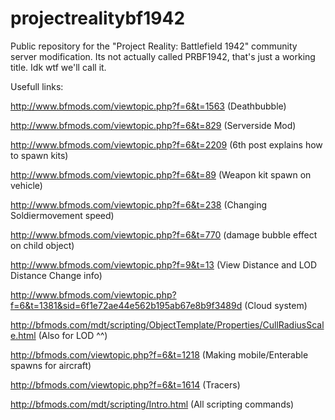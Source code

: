 # projectrealitybf1942
Public repository for the "Project Reality: Battlefield 1942" community server modification. Its not actually called PRBF1942, that's just a working title. Idk wtf we'll call it.


Usefull links:

http://www.bfmods.com/viewtopic.php?f=6&t=1563 (Deathbubble)

http://www.bfmods.com/viewtopic.php?f=6&t=829  (Serverside Mod)

http://www.bfmods.com/viewtopic.php?f=6&t=2209 (6th post explains how to spawn kits)

http://www.bfmods.com/viewtopic.php?f=6&t=89 (Weapon kit spawn on vehicle)

http://www.bfmods.com/viewtopic.php?f=6&t=238 (Changing Soldiermovement speed)

http://www.bfmods.com/viewtopic.php?f=6&t=770 (damage bubble effect on child object)

http://www.bfmods.com/viewtopic.php?f=9&t=13 (View Distance and LOD Distance Change info)

http://www.bfmods.com/viewtopic.php?f=6&t=1381&sid=6f1e72ae44e562b195ab67e8b9f3489d (Cloud system)

http://bfmods.com/mdt/scripting/ObjectTemplate/Properties/CullRadiusScale.html (Also for LOD ^^)

http://bfmods.com/viewtopic.php?f=6&t=1218 (Making mobile/Enterable spawns for aircraft)

http://bfmods.com/viewtopic.php?f=6&t=1614 (Tracers)

http://bfmods.com/mdt/scripting/Intro.html (All scripting commands)
